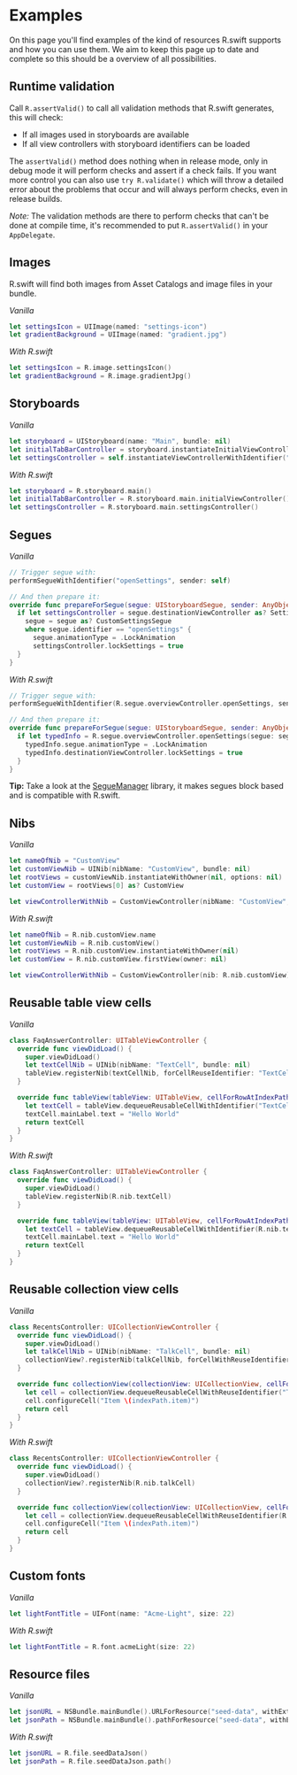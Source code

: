 # Examples

On this page you'll find examples of the kind of resources R.swift supports and how you can use them. We aim to keep this page up to date and complete so this should be a overview of all possibilities.

## Runtime validation

Call `R.assertValid()` to call all validation methods that R.swift generates, this will check:
- If all images used in storyboards are available
- If all view controllers with storyboard identifiers can be loaded

The `assertValid()` method does nothing when in release mode, only in debug mode it will perform checks and assert if a check fails. If you want more control you can also use `try R.validate()` which will throw a detailed error about the problems that occur and will always perform checks, even in release builds.

_Note:_ The validation methods are there to perform checks that can't be done at compile time, it's recommended to put `R.assertValid()` in your `AppDelegate`.

## Images

R.swift will find both images from Asset Catalogs and image files in your bundle.

*Vanilla*
```swift
let settingsIcon = UIImage(named: "settings-icon")
let gradientBackground = UIImage(named: "gradient.jpg")
```

*With R.swift*
```swift
let settingsIcon = R.image.settingsIcon()
let gradientBackground = R.image.gradientJpg()
```

## Storyboards

*Vanilla*
```swift
let storyboard = UIStoryboard(name: "Main", bundle: nil)
let initialTabBarController = storyboard.instantiateInitialViewController() as? UITabBarController
let settingsController = self.instantiateViewControllerWithIdentifier("settingsController") as? SettingsController
```

*With R.swift*
```swift
let storyboard = R.storyboard.main()
let initialTabBarController = R.storyboard.main.initialViewController()
let settingsController = R.storyboard.main.settingsController()
```

## Segues

*Vanilla*
```swift
// Trigger segue with:
performSegueWithIdentifier("openSettings", sender: self)

// And then prepare it:
override func prepareForSegue(segue: UIStoryboardSegue, sender: AnyObject?) {
  if let settingsController = segue.destinationViewController as? SettingsController,
    segue = segue as? CustomSettingsSegue
    where segue.identifier == "openSettings" {
      segue.animationType = .LockAnimation
      settingsController.lockSettings = true
  }
}
```

*With R.swift*
```swift
// Trigger segue with:
performSegueWithIdentifier(R.segue.overviewController.openSettings, sender: self)

// And then prepare it:
override func prepareForSegue(segue: UIStoryboardSegue, sender: AnyObject?) {
  if let typedInfo = R.segue.overviewController.openSettings(segue: segue) {
    typedInfo.segue.animationType = .LockAnimation
    typedInfo.destinationViewController.lockSettings = true
  }
}
```

**Tip:** Take a look at the [SegueManager](https://github.com/tomlokhorst/SegueManager) library, it makes segues block based and is compatible with R.swift.

## Nibs

*Vanilla*
```swift
let nameOfNib = "CustomView"
let customViewNib = UINib(nibName: "CustomView", bundle: nil)
let rootViews = customViewNib.instantiateWithOwner(nil, options: nil)
let customView = rootViews[0] as? CustomView

let viewControllerWithNib = CustomViewController(nibName: "CustomView", bundle: nil)
```

*With R.swift*
```swift
let nameOfNib = R.nib.customView.name
let customViewNib = R.nib.customView()
let rootViews = R.nib.customView.instantiateWithOwner(nil)
let customView = R.nib.customView.firstView(owner: nil)

let viewControllerWithNib = CustomViewController(nib: R.nib.customView)
```

## Reusable table view cells

*Vanilla*
```swift
class FaqAnswerController: UITableViewController {
  override func viewDidLoad() {
    super.viewDidLoad()
    let textCellNib = UINib(nibName: "TextCell", bundle: nil)
    tableView.registerNib(textCellNib, forCellReuseIdentifier: "TextCellIdentifier")
  }

  override func tableView(tableView: UITableView, cellForRowAtIndexPath indexPath: NSIndexPath) -> UITableViewCell {
    let textCell = tableView.dequeueReusableCellWithIdentifier("TextCellIdentifier", forIndexPath: indexPath) as! TextCell
    textCell.mainLabel.text = "Hello World"
    return textCell
  }
}
```

*With R.swift*
```swift
class FaqAnswerController: UITableViewController {
  override func viewDidLoad() {
    super.viewDidLoad()
    tableView.registerNib(R.nib.textCell)
  }

  override func tableView(tableView: UITableView, cellForRowAtIndexPath indexPath: NSIndexPath) -> UITableViewCell {
    let textCell = tableView.dequeueReusableCellWithIdentifier(R.nib.textCell.identifier, forIndexPath: indexPath)!
    textCell.mainLabel.text = "Hello World"
    return textCell
  }
}
```

## Reusable collection view cells

*Vanilla*
```swift
class RecentsController: UICollectionViewController {
  override func viewDidLoad() {
    super.viewDidLoad()
    let talkCellNib = UINib(nibName: "TalkCell", bundle: nil)
    collectionView?.registerNib(talkCellNib, forCellWithReuseIdentifier: "TalkCellIdentifier")
  }

  override func collectionView(collectionView: UICollectionView, cellForItemAtIndexPath indexPath: NSIndexPath) -> UICollectionViewCell {
    let cell = collectionView.dequeueReusableCellWithReuseIdentifier("TalkCellIdentifier", forIndexPath: indexPath) as! TalkCell
    cell.configureCell("Item \(indexPath.item)")
    return cell
  }
}
```

*With R.swift*
```swift
class RecentsController: UICollectionViewController {
  override func viewDidLoad() {
    super.viewDidLoad()
    collectionView?.registerNib(R.nib.talkCell)
  }

  override func collectionView(collectionView: UICollectionView, cellForItemAtIndexPath indexPath: NSIndexPath) -> UICollectionViewCell {
    let cell = collectionView.dequeueReusableCellWithReuseIdentifier(R.reuseIdentifier.talkCell, forIndexPath: indexPath)!
    cell.configureCell("Item \(indexPath.item)")
    return cell
  }
}
```

## Custom fonts

*Vanilla*
```swift
let lightFontTitle = UIFont(name: "Acme-Light", size: 22)
```

*With R.swift*
```swift
let lightFontTitle = R.font.acmeLight(size: 22)
```

## Resource files

*Vanilla*
```swift
let jsonURL = NSBundle.mainBundle().URLForResource("seed-data", withExtension: "json")
let jsonPath = NSBundle.mainBundle().pathForResource("seed-data", withExtension: "json")
```

*With R.swift*
```swift
let jsonURL = R.file.seedDataJson()
let jsonPath = R.file.seedDataJson.path()
```
